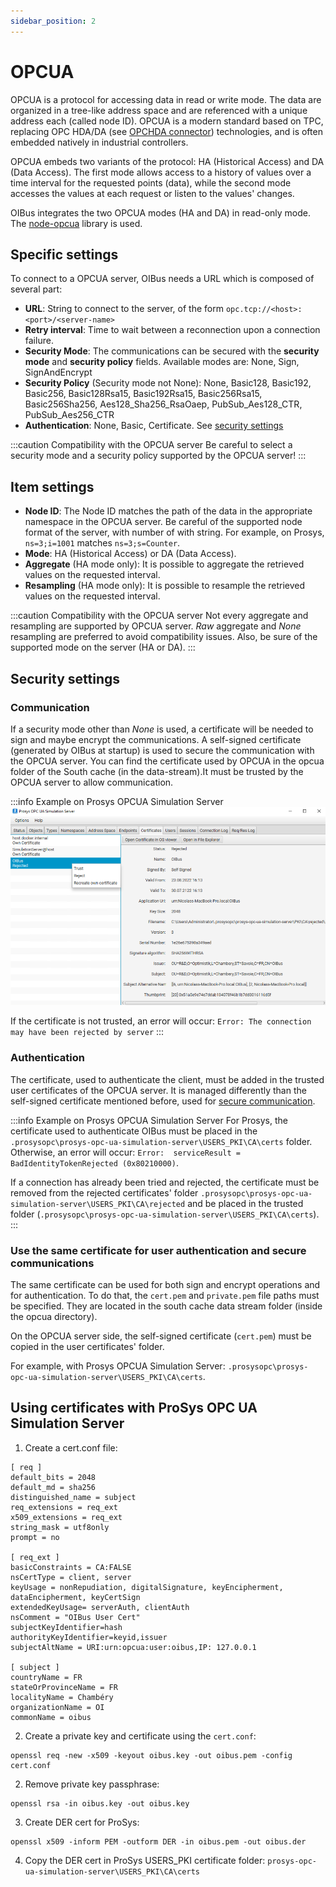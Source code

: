 ```yaml
---
sidebar_position: 2
---
```


# OPCUA

OPCUA is a protocol for accessing data in read or write mode. The data are organized in a tree-like address 
space and are referenced with a unique address each (called node ID). OPCUA is a modern standard based on TPC, replacing
OPC HDA/DA (see [OPCHDA connector](../../guide/south-connectors/opchda.md)) technologies, and is often embedded natively in
industrial controllers.

OPCUA embeds two variants of the protocol: HA (Historical Access) and DA (Data Access). The first mode allows access to 
a history of values over a time interval for the requested points (data), while the second mode accesses the values at 
each request or listen to the values' changes.

OIBus integrates the two OPCUA modes (HA and DA) in read-only mode. The
[node-opcua](https://github.com/node-opcua/node-opcua) library is used.

## Specific settings
To connect to a OPCUA server, OIBus needs a URL which is composed of several part:
- **URL**: String to connect to the server, of the form `opc.tcp://<host>:<port>/<server-name>`
- **Retry interval**: Time to wait between a reconnection upon a connection failure.
- **Security Mode**: The communications can be secured with the **security mode** and **security policy** fields. 
Available modes are: None, Sign, SignAndEncrypt
- **Security Policy** (Security mode not None): None, Basic128, Basic192, Basic256, Basic128Rsa15, Basic192Rsa15, Basic256Rsa15, Basic256Sha256, Aes128_Sha256_RsaOaep, PubSub_Aes128_CTR, PubSub_Aes256_CTR
- **Authentication**: None, Basic, Certificate. See [security settings](#authentication)

:::caution Compatibility with the OPCUA server
Be careful to select a security mode and a security policy supported by the OPCUA server!
:::

## Item settings
- **Node ID**: The Node ID matches the path of the data in the appropriate namespace in the OPCUA server. Be careful of the supported 
node format of the server, with number of with string. For example, on Prosys, `ns=3;i=1001` matches `ns=3;s=Counter`. 
- **Mode**: HA (Historical Access) or DA (Data Access).
- **Aggregate** (HA mode only): It is possible to aggregate the retrieved values on the requested interval.
- **Resampling** (HA mode only): It is possible to resample the retrieved values on the requested interval.

:::caution Compatibility with the OPCUA server
Not every aggregate and resampling are supported by OPCUA server. _Raw_ aggregate and _None_ resampling are preferred to
avoid compatibility issues.
Also, be sure of the supported mode on the server (HA or DA).
:::

## Security settings
### Communication
If a security mode other than _None_ is used, a certificate will be needed to sign and maybe encrypt the 
communications. A self-signed certificate (generated by OIBus at startup) is used to secure the 
communication with the OPCUA server. You can find the certificate used by OPCUA in the opcua folder of the South cache
(in the data-stream).It must be trusted by the OPCUA server to allow communication.

:::info Example on Prosys OPCUA Simulation Server
![Prosys OPCUA Simulation Server Certificates](../../../static/img/guide/south/opcua/prosys-opcua-simulation-server-certificates.png)

If the certificate is not trusted, an error will occur: `Error: The connection may have been rejected by server`
:::

### Authentication
The certificate, used to authenticate the client, must be added in the trusted user certificates of the OPCUA server. It
is managed differently than the self-signed certificate mentioned before, used for [secure communication](#communication).

:::info Example on Prosys OPCUA Simulation Server
For Prosys, the certificate used to authenticate OIBus must be placed in the `.prosysopc\prosys-opc-ua-simulation-server\USERS_PKI\CA\certs`
folder. Otherwise, an error will occur: `Error:  serviceResult = BadIdentityTokenRejected (0x80210000)`.

If a connection has already been tried and rejected, the certificate must be removed from the rejected certificates'
folder `.prosysopc\prosys-opc-ua-simulation-server\USERS_PKI\CA\rejected` and be placed in the trusted folder
(`.prosysopc\prosys-opc-ua-simulation-server\USERS_PKI\CA\certs`).
:::

### Use the same certificate for user authentication and secure communications
The same certificate can be used for both sign and encrypt operations and for authentication. To do that, the `cert.pem` 
and `private.pem` file paths must be specified. They are located in the south cache data stream folder
(inside the opcua directory).

On the OPCUA server side, the self-signed certificate (`cert.pem`) must be copied in the user certificates' folder. 

For example, with Prosys OPCUA Simulation Server: `.prosysopc\prosys-opc-ua-simulation-server\USERS_PKI\CA\certs`.

## Using certificates with ProSys OPC UA Simulation Server
1. Create a cert.conf file:
```
[ req ]
default_bits = 2048
default_md = sha256
distinguished_name = subject
req_extensions = req_ext
x509_extensions = req_ext
string_mask = utf8only
prompt = no

[ req_ext ]
basicConstraints = CA:FALSE
nsCertType = client, server
keyUsage = nonRepudiation, digitalSignature, keyEncipherment, dataEncipherment, keyCertSign
extendedKeyUsage= serverAuth, clientAuth
nsComment = "OIBus User Cert"
subjectKeyIdentifier=hash
authorityKeyIdentifier=keyid,issuer
subjectAltName = URI:urn:opcua:user:oibus,IP: 127.0.0.1

[ subject ]
countryName = FR
stateOrProvinceName = FR
localityName = Chambéry
organizationName = OI
commonName = oibus
```
2. Create a private key and certificate using the `cert.conf`:
```
openssl req -new -x509 -keyout oibus.key -out oibus.pem -config cert.conf
```
2. Remove private key passphrase:
```
openssl rsa -in oibus.key -out oibus.key
```
3. Create DER cert for ProSys:
```
openssl x509 -inform PEM -outform DER -in oibus.pem -out oibus.der
``` 

4. Copy the DER cert in ProSys USERS_PKI certificate folder: `prosys-opc-ua-simulation-server\USERS_PKI\CA\certs`
